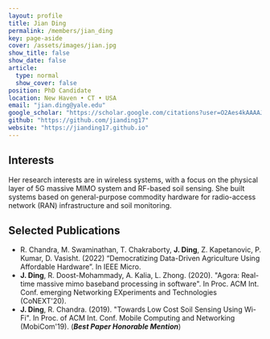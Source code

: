 ```yaml
---
layout: profile
title: Jian Ding
permalink: /members/jian_ding
key: page-aside
cover: /assets/images/jian.jpg
show_title: false
show_date: false
article:
  type: normal
  show_cover: false
position: PhD Candidate
location: New Haven • CT • USA
email: "jian.ding@yale.edu"
google_scholar: "https://scholar.google.com/citations?user=O2Aes4kAAAAJ&hl=en"
github: "https://github.com/jianding17"
website: "https://jianding17.github.io"
---
```


## Interests
Her research interests are in wireless systems, with a focus on the physical layer of 5G massive MIMO system and RF-based soil sensing. She built systems based on general-purpose commodity hardware for radio-access network (RAN) infrastructure and soil monitoring.

## Selected Publications

- R. Chandra, M. Swaminathan, T. Chakraborty, <strong>J. Ding</strong>, Z. Kapetanovic, P. Kumar, D. Vasisht. (2022) “Democratizing Data-Driven Agriculture Using Affordable Hardware”. In IEEE Micro.
- <strong>J. Ding</strong>, R. Doost-Mohammady, A. Kalia, L. Zhong. (2020). "Agora: Real-time massive mimo baseband processing in software". In Proc. ACM Int. Conf. emerging Networking EXperiments and Technologies (CoNEXT'20).
- <strong>J. Ding</strong>, R. Chandra. (2019). "Towards Low Cost Soil Sensing Using Wi-Fi". In Proc. of ACM Int. Conf. Mobile Computing and Networking (MobiCom'19). (<strong><i>Best Paper Honorable Mention</i></strong>)
